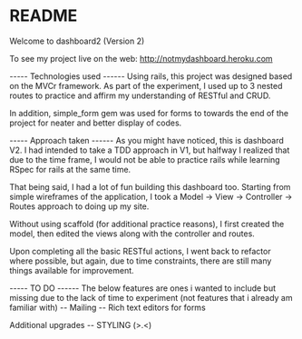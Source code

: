 # README

Welcome to dashboard2 (Version 2)

To see my project live on the web: http://notmydashboard.heroku.com

----- Technologies used ------
Using rails, this project was designed based on the MVCr framework. As part of the experiment, I used up to 3 nested routes to practice and affirm my understanding of RESTful and CRUD.

In addition, simple_form gem was used for forms to towards the end of the project for neater and better display of codes.

----- Approach taken ------
As you might have noticed, this is dashboard V2. I had intended to take a TDD approach in V1, but halfway I realized that due to the time frame, I would not be able to practice rails while learning RSpec for rails at the same time.

That being said, I had a lot of fun building this dashboard too. Starting from simple wireframes of the application, I took a Model -> View -> Controller -> Routes approach to doing up my site.

Without using scaffold (for additional practice reasons), I first created the model, then edited the views along with the controller and routes.

Upon completing all the basic RESTful actions, I went back to refactor where possible, but again, due to time constraints, there are still many things available for improvement.

----- TO DO ------
The below features are ones i wanted to include but missing due to the lack of time to experiment (not features that i already am familiar with)
-- Mailing
-- Rich text editors for forms

Additional upgrades
-- STYLING (>.<)
